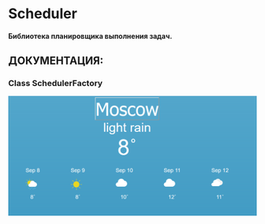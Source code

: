 # Scheduler
#### Библиотека планировщика выполнения задач.

## ДОКУМЕНТАЦИЯ:
### Class SchedulerFactory

 ![1](https://github.com/Presstomsk/weather_site_api/blob/main/jpg/1.png)


